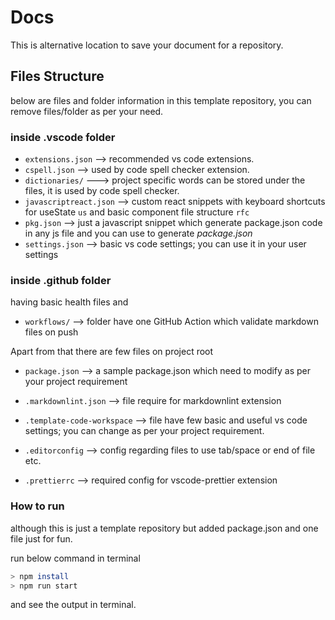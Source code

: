 # Docs

This is alternative location to save your document for a repository.

## Files Structure

below are files and folder information in this template repository, you can remove files/folder as per your need.

### inside .vscode folder

- `extensions.json` --> recommended vs code extensions.
- `cspell.json` --> used by code spell checker extension.
- `dictionaries/` ---> project specific words can be stored under the files, it is used by code spell checker.
- `javascriptreact.json` --> custom react snippets with keyboard shortcuts for useState `us` and basic component file structure `rfc`
- `pkg.json` --> just a javascript snippet which generate package.json code in any js file and you can use to generate _package.json_
- `settings.json` --> basic vs code settings; you can use it in your user settings

### inside .github folder

having basic health files and

- `workflows/` --> folder have one GitHub Action which validate markdown files on push

Apart from that there are few files on project root

- `package.json` --> a sample package.json which need to modify as per your project requirement

- `.markdownlint.json` --> file require for markdownlint extension

- `.template-code-workspace` --> file have few basic and useful vs code settings; you can change as per your project requirement.

- `.editorconfig` --> config regarding files to use tab/space or end of file etc.

- `.prettierrc` --> required config for vscode-prettier extension

### How to run

although this is just a template repository but added package.json and one file just for fun.

run below command in terminal

```bash
> npm install
> npm run start
```

and see the output in terminal.
